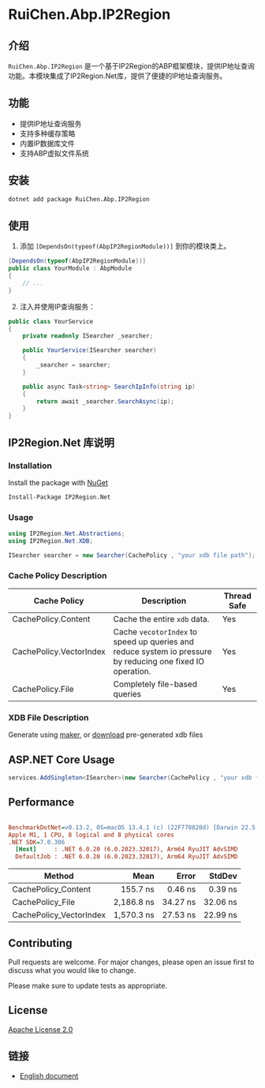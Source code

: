 # RuiChen.Abp.IP2Region

## 介绍

`RuiChen.Abp.IP2Region` 是一个基于IP2Region的ABP框架模块，提供IP地址查询功能。本模块集成了IP2Region.Net库，提供了便捷的IP地址查询服务。

## 功能

* 提供IP地址查询服务
* 支持多种缓存策略
* 内置IP数据库文件
* 支持ABP虚拟文件系统

## 安装

```bash
dotnet add package RuiChen.Abp.IP2Region
```

## 使用

1. 添加 `[DependsOn(typeof(AbpIP2RegionModule))]` 到你的模块类上。

```csharp
[DependsOn(typeof(AbpIP2RegionModule))]
public class YourModule : AbpModule
{
    // ...
}
```

2. 注入并使用IP查询服务：

```csharp
public class YourService
{
    private readonly ISearcher _searcher;

    public YourService(ISearcher searcher)
    {
        _searcher = searcher;
    }

    public async Task<string> SearchIpInfo(string ip)
    {
        return await _searcher.SearchAsync(ip);
    }
}
```

## IP2Region.Net 库说明

### Installation

Install the package with [NuGet](https://www.nuget.org/packages/IP2Region.Net)

```bash
Install-Package IP2Region.Net
```

### Usage

```csharp
using IP2Region.Net.Abstractions;
using IP2Region.Net.XDB;

ISearcher searcher = new Searcher(CachePolicy , "your xdb file path");
```

### Cache Policy Description
| Cache Policy            | Description                                                                                                | Thread Safe |
|-------------------------|------------------------------------------------------------------------------------------------------------|-------------|
| CachePolicy.Content     | Cache the entire `xdb` data.                                                                               | Yes         |
| CachePolicy.VectorIndex | Cache `vecotorIndex` to speed up queries and reduce system io pressure by reducing one fixed IO operation. | Yes         |
| CachePolicy.File        | Completely file-based queries                                                                              | Yes         |
### XDB File Description
Generate using [maker](https://github.com/lionsoul2014/ip2region/tree/master/maker/csharp), or [download](https://github.com/lionsoul2014/ip2region/blob/master/data/ip2region.xdb) pre-generated xdb files

## ASP.NET Core Usage

```csharp
services.AddSingleton<ISearcher>(new Searcher(CachePolicy , "your xdb file path"));
```

## Performance

``` ini

BenchmarkDotNet=v0.13.2, OS=macOS 13.4.1 (c) (22F770820d) [Darwin 22.5.0]
Apple M1, 1 CPU, 8 logical and 8 physical cores
.NET SDK=7.0.306
  [Host]     : .NET 6.0.20 (6.0.2023.32017), Arm64 RyuJIT AdvSIMD
  DefaultJob : .NET 6.0.20 (6.0.2023.32017), Arm64 RyuJIT AdvSIMD


```
| Method                  |       Mean |    Error |   StdDev |
|-------------------------|-----------:|---------:|---------:|
| CachePolicy_Content     |   155.7 ns |  0.46 ns |  0.39 ns |
| CachePolicy_File        | 2,186.8 ns | 34.27 ns | 32.06 ns |
| CachePolicy_VectorIndex | 1,570.3 ns | 27.53 ns | 22.99 ns |

## Contributing
Pull requests are welcome. For major changes, please open an issue first to discuss what you would like to change.

Please make sure to update tests as appropriate.

## License
[Apache License 2.0](https://github.com/lionsoul2014/ip2region/blob/master/LICENSE.md)

## 链接

* [English document](./README.EN.md)